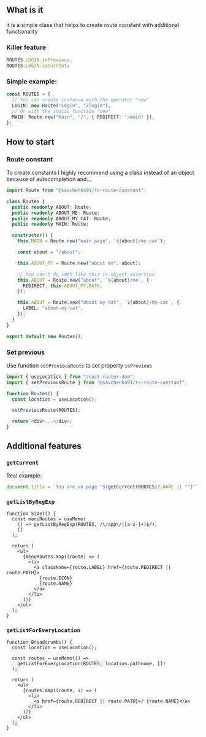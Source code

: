 ## What is it

it is a simple class that helps to create route constant with additional functionality

### Killer feature

```ts
ROUTES.LOGIN.isPrevious;
ROUTES.LOGIN.isCurrent;
```

### Simple example:

```ts
const ROUTES = {
  // You can create instance with the operator "new"
  LOGIN: new Route("Login", "/login"),
  // Or with the static function "new"
  MAIN: Route.new("Main", "/", { REDIRECT: "/main" }),
};
```

## How to start

### Route constant

To create constants I highly recommend using a class instead of an object because of autocompletion and...

```ts
import Route from "@savchenko91/rc-route-constant";

class Routes {
  public readonly ABOUT: Route;
  public readonly ABOUT_ME: Route;
  public readonly ABOUT_MY_CAT: Route;
  public readonly MAIN: Route;

  constructor() {
    this.MAIN = Route.new("main page", `${about}/my-cat`);

    const about = "/about";

    this.ABOUT_MY = Route.new("about me", about);

    // You can't do smth like this in object assertion
    this.ABOUT = Route.new("about", `${about}/me`, {
      REDIRECT: this.ABOUT_MY.PATH,
    });

    this.ABOUT = Route.new("about my cat", `${about}/my-cat`, {
      LABEL: "about-my-cat",
    });
  }
}

export default new Routes();
```

### Set previous

Use function `setPreviousRoute` to set property `isPrevious`

```ts
import { useLocation } from "react-router-dom";
import { setPreviousRoute } from "@savchenko91/rc-route-constant";

function Routes() {
  const location = useLocation();

  setPreviousRoute(ROUTES);

  return <div>...</div>;
}
```

## Additional features

### `getCurrent`

Real example:

```ts
document.title = `You are on page "${getСurrent(ROUTES)?.NAME || ""}"`;
```

### `getListByRegExp`

```tsx
function Sider() {
  const menuRoutes = useMemo(
    () => getListByRegExp(ROUTES, /\/app\/([a-z-]+)$/),
    []
  );

  return (
    <ul>
      {menuRoutes.map((route) => (
        <li>
          <a className={route.LABEL} href={route.REDIRECT || route.PATH}>
            {route.ICON}
            {route.NAME}
          </a>
        </li>
      ))}
    </ul>
  );
}
```

### `getListForEveryLocation`

```tsx
function Breadcrumbs() {
  const location = useLocation();

  const routes = useMemo(() =>
    getListForEveryLocation(ROUTES, location.pathname, [])
  );

  return (
    <ul>
      {routes.map((route, i) => (
        <li>
          <a href={route.REDIRECT || route.PATH}>/ {route.NAME}</a>
        </li>
      ))}
    </ul>
  );
}
```
